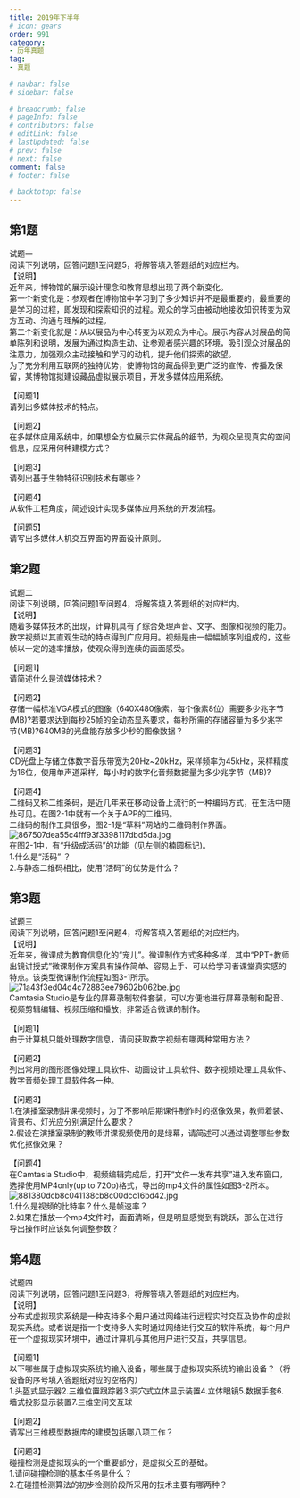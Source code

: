 ```yaml
---  
title: 2019年下半年  
# icon: gears  
order: 991  
category:  
- 历年真题  
tag:  
- 真题  
  
# navbar: false  
# sidebar: false  
  
# breadcrumb: false  
# pageInfo: false  
# contributors: false  
# editLink: false  
# lastUpdated: false  
# prev: false  
# next: false  
comment: false  
# footer: false  
  
# backtotop: false  
---  
```

## 第1题 ##

试题一  
阅读下列说明，回答问题1至问题5，将解答填入答题纸的对应栏内。  
【说明】  
近年来，博物馆的展示设计理念和教育思想出现了两个新变化。  
第一个新变化是：参观者在博物馆中学习到了多少知识并不是最重要的，最重要的是学习的过程，即发现和探索知识的过程。观众的学习由被动地接收知识转变为双方互动、沟通与理解的过程。  
第二个新变化就是：从以展品为中心转变为以观众为中心。展示内容从对展品的简单陈列和说明，发展为通过构造生动、让参观者感兴趣的环境，吸引观众对展品的注意力，加强观众主动接触和学习的动机，提升他们探索的欲望。  
为了充分利用互联网的独特优势，使博物馆的藏品得到更广泛的宣传、传播及保留，某博物馆拟建设藏品虚拟展示项目，开发多媒体应用系统。  
  
【问题1】  
请列出多媒体技术的特点。  
  
【问题2】  
在多媒体应用系统中，如果想全方位展示实体藏品的细节，为观众呈现真实的空间信息，应采用何种建模方式？  
  
【问题3】  
请列出基于生物特征识别技术有哪些？  
  
【问题4】  
从软件工程角度，简述设计实现多媒体应用系统的开发流程。  
  
【问题5】  
请写出多媒体人机交互界面的界面设计原则。  


## 第2题 ##

试题二  
阅读下列说明，回答问题1至问题4，将解答填入答题纸的对应栏内。  
【说明】  
随着多媒体技术的出现，计算机具有了综合处理声音、文字、图像和视频的能力。数字视频以其直观生动的特点得到广应用用。视频是由一幅幅帧序列组成的，这些帧以一定的速率播放，使观众得到连续的画面感受。  
  
【问题1】  
请简述什么是流媒体技术？  
  
【问题2】  
存储一幅标准VGA模式的图像（640X480像素，每个像素8位）需要多少兆字节(MB)?若要求达到每秒25帧的全动态显系要求，每秒所需的存储容量为多少兆字节(MB)?640MB的光盘能存放多少秒的图像数据？  
  
【问题3】  
CD光盘上存储立体数字音乐带宽为20Hz~20kHz，采样频率为45kHz，采样精度为16位，使用单声道采样，每小时的数字化音频数据量为多少兆字节（MB)?  
  
【问题4】  
二维码又称二维条码，是近几年来在移动设备上流行的一种编码方式，在生活中随处可见。在图2-1中就有一个关于APP的二维码。  
二维码的制作工具很多，图2-1是“草料”网站的二维码制作界面。  
![867507dea55c4fff93f3398117dbd5da.jpg][]  
在图2-1中，有“升级成活码”的功能（见左侧的楠圆标记)。  
1.什么是“活码” ？  
2.与静态二维码相比，使用“活码”的优势是什么？  


## 第3题 ##

试题三  
阅读下列说明，回答问题1至问题4，将解答填入答题纸的对应栏内。  
【说明】  
近年来，微课成为教育信息化的“宠儿”。微课制作方式多种多样，其中“PPT+教师出镜讲授式”微课制作方案具有操作简单、容易上手、可以给学习者课堂真实感的特点。该类型微课制作流程如图3-1所示。  
![71a43f3ed04d4c72883ee79602b062be.jpg][]  
Camtasia Studio是专业的屏幕录制软件套装，可以方便地进行屏幕录制和配音、视频剪辑编辑、视频压缩和播放，非常适合微课的制作。  
  
【问题1】  
由于计算机只能处理数字信息，请问获取数字视频有哪两种常用方法？  
  
【问题2】  
列出常用的图形图像处理工具软件、动画设计工具软件、数字视频处理工具软件、数字音频处理工具软件各一种。  
  
【问题3】  
1.在演播室录制讲课视频时，为了不影响后期课件制作时的抠像效果，教师着装、背景布、灯光应分别满足什么要求？  
2.假设在演播室录制的教师讲课视频使用的是绿幕，请简述可以通过调整哪些参数优化抠像效果？  
  
【问题4】  
在Camtasia Studio中，视频编辑完成后，打开“文件一发布共享”进入发布窗口，选择使用MP4only(up to 720p)格式，导出的mp4文件的属性如图3-2所本。  
![881380dcb8c041138cb8c00dcc16bd42.jpg][]  
1.什么是视频的比特率？什么是帧速率？  
2.如果在播放一个mp4文件时，画面清晰，但是明显感觉到有跳跃，那么在进行导出操作时应该如何调整参数？  


## 第4题 ##

试题四  
阅读下列说明，回答问题1至问题3，将解答填入答题纸的对应栏内。  
【说明】  
分布式虚拟现实系统是一种支持多个用户通过网络进行远程实时交互及协作的虚拟现实系统。或者说是指一个支持多人实时通过网络进行交互的软件系统，每个用户在一个虚拟现实环境中，通过计算机与其他用户进行交互，共享信息。  
  
【问题1】  
以下哪些属于虚拟现实系统的输入设备，哪些属于虚拟现实系统的输出设备？（将设备的序号填入答题纸对应的空格内）  
1.头盔式显示器2.三维位置跟踪器3.洞穴式立体显示装置4.立体眼镜5.数据手套6.墙式投影显示装置7.三维空间交互球  
  
【问题2】  
请写出三维模型数据库的建模包括哪八项工作？  
  
【问题3】  
碰撞检测是虚拟现实的一个重要部分，是虚拟交互的基础。  
1.请问碰撞检测的基本任务是什么？  
2.在碰撞检测算法的初步检测阶段所采用的技术主要有哪两种？  



[867507dea55c4fff93f3398117dbd5da.jpg]: https://www.xkxxkx.cn/file/exam/software/多媒体应用设计师/案例/第2题/867507dea55c4fff93f3398117dbd5da.jpg
[71a43f3ed04d4c72883ee79602b062be.jpg]: https://www.xkxxkx.cn/file/exam/software/多媒体应用设计师/案例/第3题/71a43f3ed04d4c72883ee79602b062be.jpg
[881380dcb8c041138cb8c00dcc16bd42.jpg]: https://www.xkxxkx.cn/file/exam/software/多媒体应用设计师/案例/第3题/881380dcb8c041138cb8c00dcc16bd42.jpg
